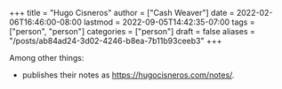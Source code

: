 +++
title = "Hugo Cisneros"
author = ["Cash Weaver"]
date = 2022-02-06T16:46:00-08:00
lastmod = 2022-09-05T14:42:35-07:00
tags = ["person", "person"]
categories = ["person"]
draft = false
aliases = "/posts/ab84ad24-3d02-4246-b8ea-7b11b93ceeb3"
+++

Among other things:

-   publishes their notes as <https://hugocisneros.com/notes/>.
